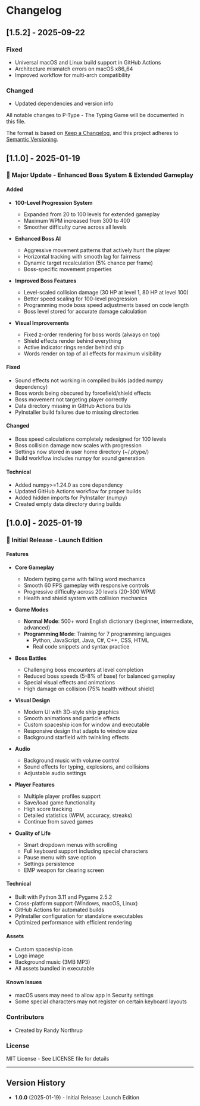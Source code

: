 
# Changelog

## [1.5.2] - 2025-09-22

### Fixed
- Universal macOS and Linux build support in GitHub Actions
- Architecture mismatch errors on macOS x86_64
- Improved workflow for multi-arch compatibility

### Changed
- Updated dependencies and version info


All notable changes to P-Type - The Typing Game will be documented in this file.

The format is based on [Keep a Changelog](https://keepachangelog.com/en/1.0.0/),
and this project adheres to [Semantic Versioning](https://semver.org/spec/v2.0.0.html).

## [1.1.0] - 2025-01-19

### 🚀 Major Update - Enhanced Boss System & Extended Gameplay

#### Added
- **100-Level Progression System**
  - Expanded from 20 to 100 levels for extended gameplay
  - Maximum WPM increased from 300 to 400
  - Smoother difficulty curve across all levels

- **Enhanced Boss AI**
  - Aggressive movement patterns that actively hunt the player
  - Horizontal tracking with smooth lag for fairness
  - Dynamic target recalculation (5% chance per frame)
  - Boss-specific movement properties

- **Improved Boss Features**
  - Level-scaled collision damage (30 HP at level 1, 80 HP at level 100)
  - Better speed scaling for 100-level progression
  - Programming mode boss speed adjustments based on code length
  - Boss level stored for accurate damage calculation

- **Visual Improvements**
  - Fixed z-order rendering for boss words (always on top)
  - Shield effects render behind everything
  - Active indicator rings render behind ship
  - Words render on top of all effects for maximum visibility

#### Fixed
- Sound effects not working in compiled builds (added numpy dependency)
- Boss words being obscured by forcefield/shield effects
- Boss movement not targeting player correctly
- Data directory missing in GitHub Actions builds
- PyInstaller build failures due to missing directories

#### Changed
- Boss speed calculations completely redesigned for 100 levels
- Boss collision damage now scales with progression
- Settings now stored in user home directory (~/.ptype/)
- Build workflow includes numpy for sound generation

#### Technical
- Added numpy>=1.24.0 as core dependency
- Updated GitHub Actions workflow for proper builds
- Added hidden imports for PyInstaller (numpy)
- Created empty data directory during builds

## [1.0.0] - 2025-01-19

### 🎉 Initial Release - Launch Edition

#### Features
- **Core Gameplay**
  - Modern typing game with falling word mechanics
  - Smooth 60 FPS gameplay with responsive controls
  - Progressive difficulty across 20 levels (20-300 WPM)
  - Health and shield system with collision mechanics

- **Game Modes**
  - **Normal Mode**: 500+ word English dictionary (beginner, intermediate, advanced)
  - **Programming Mode**: Training for 7 programming languages
    - Python, JavaScript, Java, C#, C++, CSS, HTML
    - Real code snippets and syntax practice

- **Boss Battles**
  - Challenging boss encounters at level completion
  - Reduced boss speeds (5-8% of base) for balanced gameplay
  - Special visual effects and animations
  - High damage on collision (75% health without shield)

- **Visual Design**
  - Modern UI with 3D-style ship graphics
  - Smooth animations and particle effects
  - Custom spaceship icon for window and executable
  - Responsive design that adapts to window size
  - Background starfield with twinkling effects

- **Audio**
  - Background music with volume control
  - Sound effects for typing, explosions, and collisions
  - Adjustable audio settings

- **Player Features**
  - Multiple player profiles support
  - Save/load game functionality
  - High score tracking
  - Detailed statistics (WPM, accuracy, streaks)
  - Continue from saved games

- **Quality of Life**
  - Smart dropdown menus with scrolling
  - Full keyboard support including special characters
  - Pause menu with save option
  - Settings persistence
  - EMP weapon for clearing screen

#### Technical
- Built with Python 3.11 and Pygame 2.5.2
- Cross-platform support (Windows, macOS, Linux)
- GitHub Actions for automated builds
- PyInstaller configuration for standalone executables
- Optimized performance with efficient rendering

#### Assets
- Custom spaceship icon
- Logo image
- Background music (3MB MP3)
- All assets bundled in executable

#### Known Issues
- macOS users may need to allow app in Security settings
- Some special characters may not register on certain keyboard layouts

### Contributors
- Created by Randy Northrup

### License
MIT License - See LICENSE file for details

---

## Version History

- **1.0.0** (2025-01-19) - Initial Release: Launch Edition